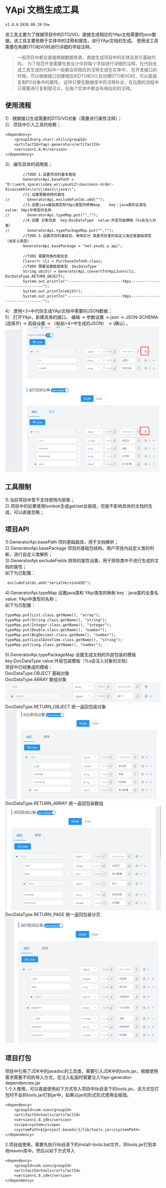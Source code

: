 # YApi 文档生成工具 
`v1.0.0` `2020.09.29` `lhw`

该工具主要为了根据项目中的DTO/VO，直接生成相应的YApi文档需要的json数据。该工具主要依赖于实体中的注释和属性，进行YApi文档的生成。
使用该工具需要在构建DTO和VO时进行详细的字段注释。

>一般项目中都会直接根据数据库表，直接生成项目中的实体及其它基础代码。
为了规范开发需要在表设计中将每个字段进行详细的注释，在代码生成工具生成的代码中一般都会将相应的注释生成在实体中。
在开发接口的时候，可以根据接口创建相应的DTO和VO,在创建DTO和VO时，可以直接复制PO对象中的属性。
这样只要在数据库中将注释补全，在后面的流程中只需要进行复制就可以，在每个实体中都会有相应的的注释。  

## 使用流程
1）.根据接口生成需要的DTO/VO对象（需要进行属性注释）；  
2）.项目中引入工具的依赖；  
```
<dependency>
    <groupId>org.starr.util</groupId>
    <artifactId>Yapi-generator</artifactId>
    <version>1.0.0</version>
</dependency>
```
3）.编写具体的调用类；  
```
        //TODO 1.设置项目的基本路径
        GeneratorApi.basePath = "D:\\work_space\\idea_ws\\youdi2\\business-order-disassemble\\src\\main\\java\\";
        //2.设置需要排除的属性
//        GeneratorApi.excludeFields.add("");
        //3.设置java基础类型和YApi类型的转换map    key：java类的全类名  value: YApi中类型的名称
//        GeneratorApi.typeMap.put("","");
        //4.设置 对象包装  key:DocDataType  value:外层包装模板（%s会注入对象）
//        GeneratorApi.typePackageMap.put("","");
        //TODO 5.设置项目的基础包，用来区分 类是项目里的自定义类还是基础类型  （自定义类型）
        GeneratorApi.basePackage = "net.youdi.y.api";

        //TODO 需要转换的类信息
        Class<?> clz = PurchaseInfoVO.class;
        //TODO 需要设置数据类型  DocDataType
        String objStr = GeneratorApi.convertToYApiJson(clz, DocDataType.RETURN_OBJECT);
        System.out.println("-------------------------YApi------------------------------");
        System.out.println(objStr);
        System.out.println("-------------------------YApi------------------------------");
```
4）.使用<3>中代码生成YApi文档中需要的JSON数据；  
5）.打开YApi，新建具体的接口，  编辑 -> 参数设置 -> json -> JSON-SCHEMA: (选择开) -> 高级设置 -> （粘贴<4>中生成的JSON） -> (确认) 。  
![YApi高级设置位置](./doc/YApi设置.png)

## 工具限制
1).当前项目中暂不支持使用内部类；  
2).项目中的如果使用lombok生成get/set会报错，但是不影响具体的文档的生成，可以直接忽略；

## 项目API
1).GeneratorApi.basePath 项的基础路径，用于文档解析；  
2).GeneratorApi.basePackage 项目的基础包结构，用户项目内自定义类的判断，进行自定义类解析；  
3).GeneratorApi.excludeFields 排除的属性设置，用于排除类中不进行生成的文档的属性；  
如下为已配置：
```
 excludeFields.add("serialVersionUID");
```
4).GeneratorApi.typeMap 设置java类和 YApi类型的映射   key：java类的全类名  value: YApi中类型的名称；  
如下为已配置：
```
typeMap.put(List.class.getName(), "array");
typeMap.put(String.class.getName(), "string");
typeMap.put(Integer.class.getName(), "integer");
typeMap.put(Double.class.getName(), "number");
typeMap.put(BigDecimal.class.getName(), "number");
typeMap.put(LocalDateTime.class.getName(), "string");
typeMap.put(Long.class.getName(), "number");
```
5).GeneratorApi.typePackageMap 设置生成文档的外部包装的模板   key:DocDataType  value:外层包装模板（%s会注入对象的文档）  
项目中已经集成的模板：  
DocDataType.OBJECT 基础对象  
DocDataType.ARRAY 数组对象  
![array样例](./doc/array.png)
DocDataType.RETURN_OBJECT 统一返回包装对象  
![return_object样例](./doc/return_object.png)
DocDataType.RETURN_ARRAY 统一返回包装数组  
![return_array样例](./doc/return_array.png)  
DocDataType.RETURN_PAGE  统一返回包装分页  
![return_page样例](./doc/return_page.png)

## 项目打包
项目中引用了JDK中的javadoc的工具类，需要引入JDK中的tools.jar。根据使用需求需要不同的导入方式，在注入私服时需要注入Yapi-generator-dependencies.jar  
1.个人使用，可以直接使用如下方式导入项目中lib目录下的tools.jar。该方式在打包时不会将tools.jar打到jar中，如果以jar的形式形式使用会报错。
```
<dependency>
    <groupId>com.sun</groupId>
    <artifactId>tools</artifactId>
    <version>1.8.jdk</version>
    <scope>system</scope>
    <systemPath>${project.basedir}/lib/tools.jar</systemPath>
</dependency>
```
 2.项目组使用，需要先执行lib目录下的install-tools.bat文件，将tools.jar打到本地maven库中。然后以如下方式导入
```
<dependency>
    <groupId>com.sun</groupId>
    <artifactId>tools</artifactId>
    <version>1.8.jdk</version>
</dependency>
```
